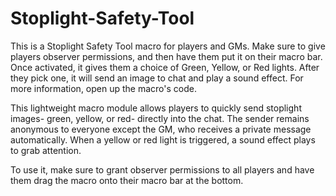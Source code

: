 # Stoplight-Safety-Tool
This is a Stoplight Safety Tool macro for players and GMs. Make sure to give players observer permissions, and then have them put it on their macro bar. Once activated, it gives them a choice of Green, Yellow, or Red lights. After they pick one, it will send an image to chat and play a sound effect.  For more information, open up the macro's code.


This lightweight macro module allows players to quickly send stoplight images- green, yellow, or red- directly into the chat. The sender remains anonymous to everyone except the GM, who receives a private message automatically. When a yellow or red light is triggered, a sound effect plays to grab attention.

To use it, make sure to grant observer permissions to all players and have them drag the macro onto their macro bar at the bottom.

